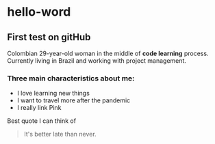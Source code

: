 # hello-word
## First test on gitHub

Colombian 29-year-old woman in the middle of **code learning** process.
Currently living in Brazil and working with project management.

### Three main characteristics about me:
* I love learning new things
* I want to travel more after the pandemic
* I really link Pink

Best quote I can think of
> It's better late than never.
